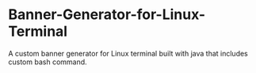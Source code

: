 # Banner-Generator-for-Linux-Terminal
A custom banner generator for Linux terminal built with java that includes custom bash command. 
